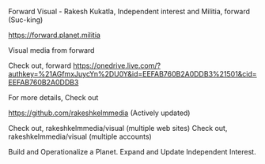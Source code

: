 Forward Visual - Rakesh Kukatla, Independent interest and Militia, forward (Suc-king)

https://forward.planet.militia

Visual media from forward

Check out, forward https://onedrive.live.com/?authkey=%21AGfmxJuycYn%2DU0Y&id=EEFAB760B2A0DDB3%21501&cid=EEFAB760B2A0DDB3

For more details, Check out

https://github.com/rakeshkelmmedia (Actively updated)

Check out, rakeshkelmmedia/visual (multiple web sites) 
Check out, rakeshkelmmedia/visual (multiple accounts)

Build and Operationalize a Planet. Expand and Update Independent Interest.
